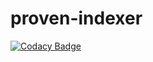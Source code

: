 # proven-indexer
[![Codacy Badge](https://api.codacy.com/project/badge/Grade/47d2a373db0b47639a147008c67a8e3c)](https://www.codacy.com/app/1AmOXsGnfXdbNg3RMTyPCHkn2aT/proven-indexer?utm_source=github.com&amp;utm_medium=referral&amp;utm_content=1AmOXsGnfXdbNg3RMTyPCHkn2aT/proven-indexer&amp;utm_campaign=badger)
